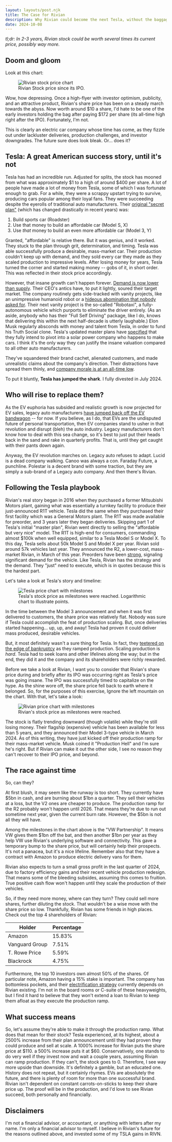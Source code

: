 ```yaml
---
layout: layouts/post.njk
title: The Case for Rivian
description: Why Rivian could become the next Tesla, without the baggage.
date: 2024-10-08
---
```


*tl;dr: In 2-3 years, Rivian stock could be worth several times its current price, possibly way more.*

## Doom and gloom

Look at this chart:

<figure class="chart">
  <img src="/img/RIVN_SPXTR_chart.png" alt="Rivian stock price chart" />
  <figcaption>Rivian Stock price since its IPO.</figcaption>
</figure>

Wow, how depressing. Once a high-flyer with investor optimism, publicity, and an attractive product, Rivian's share price has been on a steady march towards the abyss. Now worth around $10 a share, I'd hate to be one of the early investors holding the bag after paying $172 per share (its all-time high right after the IPO). Fortunately, I'm not. 

This is clearly an electric car company whose time has come, as they fizzle out under lackluster deliveries, production challenges, and investor downgrades. The future sure does look bleak. Or... does it?

## Tesla: A great American success story, until it's not

Tesla has had an incredible run. Adjusted for splits, the stock has mooned from what was approximately $1 to a high of around $400 per share. A lot of people have made a lot of money from Tesla, some of which I was fortunate enough to grab. For a while, they were a scrappy upstart trying to survive, producing cars popular among their loyal fans. They were succeeding despite the eyerolls of traditional auto manufacturers. Their [original "secret plan"](https://www.tesla.com/secret-master-plan) (which has changed drastically in recent years) was:

1. Build sports car (Roadster)
2. Use that money to build an affordable car (Model S, X)
3. Use *that* money to build an even more affordable car (Model 3, Y)

Granted, "affordable" is relative there. But it was genius, and it worked. They stuck to the plan through grit, determination, and timing. Tesla was able successfully produce a desirable, mass-market car. Their production couldn't keep up with demand, and they sold every car they made as they scaled production to impressive levels. After losing money for years, Tesla turned the corner and started making money -- gobs of it, in short order. This was reflected in their stock price accordingly. 

However, that insane growth can't happen forever. [Demand is now lower than supply](https://mishtalk.com/economics/teslas-deliveries-drop-for-first-time-since-2020-its-demand-not-supply/). Their CEO's antics have, to put it lightly, soured their target market. The company routinely gets side-tracked with vanity projects, like an unimpressive humanoid robot or a [hideous abomination that nobody asked for](https://www.tesla.com/cybertruck). Their next vanity project is the so-called "Robotaxi", a fully-autonomous vehicle which purports to eliminate the driver entirely. (As an aside, anybody who has their "Full Self Driving" package, like I do, knows that delivering this within the next half-decade is utterly laughable.) Elon Musk regularly absconds with money and talent from Tesla, in order to fund his Truth Social clone. Tesla's updated master plans have [specified](https://www.tesla.com/master-plan-part-3) that they fully intend to pivot into a solar power company who happens to make cars. I think it's the only way they can justify the insane valuation compared to all other auto manufacturers.

They've squandered their brand cachet, alienated customers, and made unrealistic claims about the company's direction. Their distractions have spread them thinly, and [company morale is at an all-time low](https://electrek.co/2024/05/09/tesla-loses-another-manager-to-layoffs-but-this-one-quit-due-to-morale/). 

To put it bluntly, **Tesla has jumped the shark**. I fully divested in July 2024.

## Who will rise to replace them?

As the EV euphoria has subsided and realistic growth is now projected for EV sales, legacy auto manufacturers [have jumped back off the EV bandwagon](https://thedriven.io/2024/09/09/toyota-joins-legacy-car-makers-in-putting-brakes-on-electric-rollout/) -- for now. If you believe, as I do, that EVs are the undisputed future of personal transportation, then EV companies stand to usher in that revolution and disrupt (bleh) the auto industry. Legacy manufacturers don't know how to deal with this sea change, so it's best to just put their heads back in the sand and rake in quarterly profits. That is, until they get caught with their pants down again.

Anyway, the EV revolution marches on. Legacy auto refuses to adapt. Lucid is a dead company walking. Canoo was always a con. Faraday Future, a punchline. Polestar is a decent brand with some traction, but they are simply a sub-brand of a Legacy auto company. And then there's Rivian.

## Following the Tesla playbook

Rivian's real story began in 2016 when they purchased a former Mitsubishi Motors plant, gaining what was essentially a turnkey facility to produce their just-announced R1T vehicle. Tesla did the same when they purchased their first facility which was a General Motors plant. The R1T was made available for preorder, and 3 years later they began deliveries. Skipping part 1 of Tesla's initial "master plan", Rivian went directly to selling the "affordable but very nice" model. The R1T is high-end for consumers, commanding almost $100k when well equipped, similar to a Tesla Model S or Model X. To this day, Tesla sells about 50k Model S and Model X per year. Rivian sold around 57k vehicles last year. They announced the R2, a lower-cost, mass-market Rivian, in March of this year. Preorders have been [strong](https://electrek.co/2024/07/22/rivian-r2-pre-orders-well-over-100000-climbing/), signaling significant demand for the vehicle. Like Tesla, Rivian has the strategy and the demand. They "just" need to execute, which is in quotes because this is the hardest part.

Let's take a look at Tesla's story and timeline:

<figure class="chart">
  <img src="/img/TSLA_chart.png" alt="Tesla price chart with milestones" />
  <figcaption>Tesla's stock price as milestones were reached. Logarithmic chart to illustrate points.</figcaption>
</figure>

In the time between the Model 3 announcement and when it was first delivered to customers, the share price was relatively flat. Nobody was sure if Tesla could accomplish the feat of production scaling. But, once deliveries started happening... up, up, and away! Tesla had proven it could deliver mass produced, desirable vehicles. 

But, it most definitely wasn't a sure thing for Tesla. In fact, they [teetered on the edge of bankruptcy](https://www.cnbc.com/2020/11/03/musk-tesla-was-about-a-month-from-bankruptcy-during-model-3-ramp.html) as they ramped production. Scaling production is *hard*. Tesla had to seek loans and other lifelines along the way; but in the end, they did it and the company and its shareholders were richly rewarded.

Before we take a look at Rivian, I want you to consider that Rivian's share price during and briefly after its IPO was occurring right as Tesla's price was going insane. The IPO was successfully timed to capitalize on the hype. As the shine wore off, the share price fell back to earth where it belonged. So, for the purposes of this exercise, Ignore the left mountain on the chart. With that, let's take a look:

<figure class="chart">
  <img src="/img/RIVN_chart.png" alt="Rivian price chart with milestones" />
  <figcaption>Rivian's stock price as milestones were reached.</figcaption>
</figure>
The stock is flatly trending downward (though volatile) while they're still losing money. Their flagship (expensive) vehicle has been available for less than 5 years, and they announced their Model 3-type vehicle in March 2024. As of this writing, they have just kicked off their production ramp for their mass-market vehicle. Musk coined it "Production Hell" and I'm sure he's right. But if Rivian can make it out the other side, I see no reason they can't recover to their IPO price, and beyond.

## The race against time

So, can they? 

At first blush, it may seem like the runway is too short. They currently have $5bn in cash, and are burning about $1bn a quarter. They sell their vehicles at a loss, but the V2 ones are cheaper to produce. The production ramp for the R2 probably won't happen until 2026. That means they're due to run out sometime next year, given the current burn rate. However, the $5bn is not all they will have. 

Among the milestones in the chart above is the "VW Partnership". It means VW gives them $1bn off the bat, and then another $1bn per year as they help VW use Rivian's underlying software and connectivity. This gave a temporary bump to the share price, but will certainly help their prospects. It's not a panacea, but it's a nice lifeline. Remember also that they have a contract with Amazon to produce electric delivery vans for them. 

Rivian also expects to turn a small gross profit in the last quarter of 2024, due to factory efficiency gains and their recent vehicle production redesign. That means some of the bleeding subsides, assuming this comes to fruition. True positive cash flow won't happen until they scale the production of their vehicles.

So, if they need more money, where can they turn? They could sell more shares, further diluting the stock. That wouldn't be a wise move with the share price so low. Thankfully, Rivian has some friends in high places. Check out the top 4 shareholders of Rivian:

| Holder            | Percentage |
|------------------ | ---------- |
| Amazon            | 15.83%     |
| Vanguard Group    | 7.51%      |
| T. Rowe Price     | 5.59%      |
| Blackrock         | 4.75%      |

Furthermore, the top 10 investors own almost 50% of the shares. Of particular note, Amazon having a 15% stake is important. The company has bottomless pockets, and their [electrification strategy](https://www.aboutamazon.com/news/transportation/everything-you-need-to-know-about-amazons-electric-delivery-vans-from-rivian) currently depends on Rivian existing. I'm not in the board rooms or C-suite of these heavyweights, but I find it hard to believe that they won't extend a loan to Rivian to keep them afloat as they execute the production ramp. 

## What success means

So, let's assume they're able to make it through the production ramp. What does that mean for their stock? Tesla experienced, at its highest, about a 2500% increase from their plan announcement until they had proven they could produce and sell at scale. A 1000% increase for Rivian puts the share price at $110. a 500% increase puts it at $60. Conservatively, one stands to do very well if they invest now and wait a couple years, assuming Rivian can ramp production. If they can't, the stock goes to 0. Therefore, I see way more upside than downside. It's definitely a gamble, but an educated one. History does not repeat, but it certainly rhymes. EVs are absolutely the future, and there is plenty of room for more than one successful brand. Rivian isn't dependent on constant carrots-on-sticks to keep their share price up. The proof will be in the production, and I'd love to see Rivian succeed, both personally and financially. 

## Disclaimers
I'm not a financial advisor, or accountant, or anything with letters after my name. I'm only a financial advisor to myself. I believe in Rivian's future for the reasons outlined above, and invested some of my TSLA gains in RIVN. 
